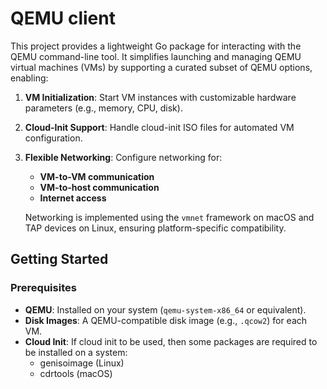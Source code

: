 # QEMU client

This project provides a lightweight Go package for interacting with the QEMU command-line tool. It simplifies launching and managing QEMU virtual machines (VMs) by supporting a curated subset of QEMU options, enabling:

1. **VM Initialization**: Start VM instances with customizable hardware parameters (e.g., memory, CPU, disk).
2. **Cloud-Init Support**: Handle cloud-init ISO files for automated VM configuration.
3. **Flexible Networking**: Configure networking for:
   - **VM-to-VM communication**
   - **VM-to-host communication**
   - **Internet access**
   
   Networking is implemented using the `vmnet` framework on macOS and TAP devices on Linux, ensuring platform-specific compatibility.

## Getting Started

### Prerequisites
- **QEMU**: Installed on your system (`qemu-system-x86_64` or equivalent).
- **Disk Images**: A QEMU-compatible disk image (e.g., `.qcow2`) for each VM.
- **Cloud Init**: If cloud init to be used, then some packages are required to be installed on a system:
  * genisoimage (Linux)
  * cdrtools (macOS)
